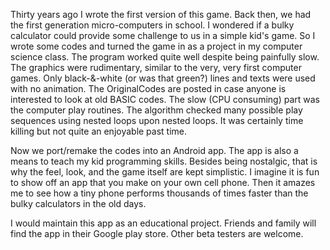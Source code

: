 Thirty years ago I wrote the first version of this game. Back then, we had the first generation micro-computers in school. I wondered if a bulky calculator could provide some challenge to us in a simple kid's game. So I wrote some codes and turned the game in as a project in my computer science class. The program worked quite well despite being painfully slow. The graphics were rudimentary, similar to the very, very first computer games. Only black-&-white (or was that green?) lines and texts were used with no animation. The OriginalCodes are posted in case anyone is interested to look at old BASIC codes.
The slow (CPU consuming) part was the computer play routines. The algorithm checked many possible play sequences using nested loops upon nested loops. It was certainly time killing but not quite an enjoyable past time.


Now we port/remake the codes into an Android app. The app is also a means to teach my kid programming skills. Besides being nostalgic, that is why the feel, look, and the game itself are kept simplistic. I imagine it is fun to show off an app that you make on your own cell phone. Then it amazes me to see how a tiny phone performs thousands of times faster than the bulky calculators in the old days.


I would maintain this app as an educational project. Friends and family will find the app in their Google play store. Other beta testers are welcome.